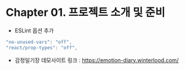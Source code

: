 # Chapter 01. 프로젝트 소개 및 준비

- ESLint 옵션 추가

```cjs
"no-unused-vars": "off",
"react/prop-types": "off",
```

- 감정일기장 데모사이트 링크 :
  https://emotion-diary.winterlood.com/
